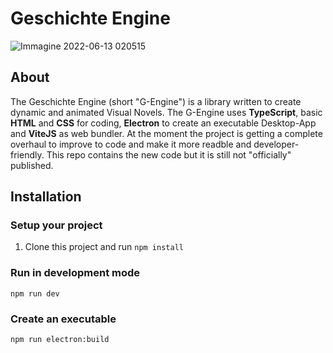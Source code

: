 # Geschichte Engine

![Immagine 2022-06-13 020515](https://user-images.githubusercontent.com/74557154/173259199-f6f95090-d2c0-46e9-b496-580a91fb9147.png)

## About

The Geschichte Engine (short "G-Engine") is a library written to create dynamic and animated Visual Novels. The G-Engine uses **TypeScript**, basic **HTML** and **CSS** for coding, **Electron** to create an executable Desktop-App and **ViteJS** as web bundler. At the moment the project is getting a complete overhaul to improve to code and make it more readble and developer-friendly. This repo contains the new code but it is still not "officially" published.

## Installation

### Setup your project

1. Clone this project and run `npm install`

### Run in development mode

```
npm run dev
```

### Create an executable

```
npm run electron:build
```
